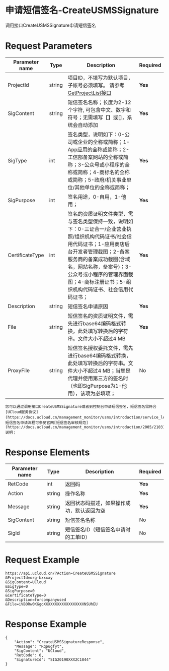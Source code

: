 # 申请短信签名-CreateUSMSSignature

调用接口CreateUSMSSignature申请短信签名

# Request Parameters
|Parameter name|Type|Description|Required|
|---|---|---|---|
|ProjectId|string|项目ID，不填写为默认项目，子帐号必须填写。 请参考[GetProjectList接口](../summary/get_project_list.html)|**Yes**|
|SigContent|string|短信签名名称；长度为2-12个字符, 可包含中文、数字和符号；无需填写【】或[]，系统会自动添加|**Yes**|
|SigType|int|签名类型，说明如下：0-公司或企业的全称或简称；1-App应用的全称或简称；2-工信部备案网站的全称或简称；3-公众号或小程序的全称或简称；4-商标名的全称或简称；5-政府/机关事业单位/其他单位的全称或简称；|**Yes**|
|SigPurpose|int|签名用途，0-自用，1-他用；|**Yes**|
|CertificateType|int|签名的资质证明文件类型，需与签名类型保持一致，说明如下：0-三证合一/企业营业执照/组织机构代码证书/社会信用代码证书；1-应用商店后台开发者管理截图；2-备案服务商的备案成功截图(含域名，网站名称，备案号)；3-公众号或小程序的管理界面截图；4-商标注册证书；5-组织机构代码证书、社会信用代码证书；|**Yes**|
|Description|string|短信签名申请原因|**Yes**|
|File|string|短信签名的资质证明文件，需先进行base64编码格式转换，此处填写转换后的字符串。文件大小不超过4 MB|**Yes**|
|ProxyFile|string|短信签名授权委托文件，需先进行base64编码格式转换，此处填写转换后的字符串。文件大小不超过4 MB；当您是代理并使用第三方的签名时（也即SigPurpose为1-他用），该项为必填项；|No|

```
您可以通过调用接口CreateUSMSSignature或者到控制台申请短信签名，短信签名需符合[UCloud服务协议](https://docs.ucloud.cn/management_monitor/usms/introduction/service_level)，短信签名申请流程可参见官网[短信签名审核规范](https://docs.ucloud.cn/management_monitor/usms/introduction/2005/2103)说明；
```

# Response Elements
|Parameter name|Type|Description|Required|
|---|---|---|---|
|RetCode|int|返回码|**Yes**|
|Action|string|操作名称|**Yes**|
|Message|string|返回状态码描述，如果操作成功，默认返回为空|**Yes**|
|SigContent|string|短信签名名称|No|
|SigId|string|短信签名ID（短信签名申请时的工单ID）|No|

# Request Example
```
https://api.ucloud.cn/?Action=CreateUSMSSignature
&ProjectId=org-bxxxxy
&SigContent=UCloud
&SigType=0
&SigPurpose=0
&CertificateType=0
&Description=forcompanyused
&File=iVBORw0KGgoXXXXXXXXXXXXXXXXXXNSUhEU
```

# Response Example
```
{
    "Action": "CreateUSMSSignatureResponse", 
    "Message": "Rqpugfyt", 
    "SigContent": "UCloud", 
    "RetCode": 0, 
    "SignatureId": "SIG20190XXX2C1844"
}
```

